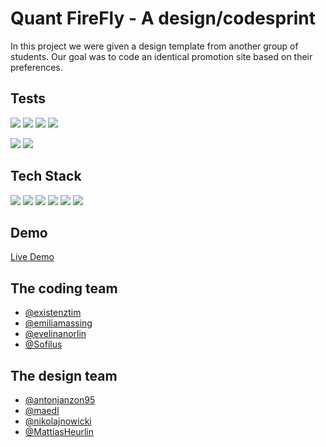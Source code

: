 # Quant FireFly - A design/codesprint

In this project we were given a design template from another group of
students. Our goal was to code an identical promotion site based on their
preferences. 

## Tests

[![](https://img.shields.io/badge/Performance-92-green)](https://googlechrome.github.io/lighthouse/viewer/?psiurl=https%3A%2F%2Fmedieinstitutet.github.io%2Ffed22d-grafiska-verktyg-bruschettan%2F&strategy=desktop&category=performance&category=accessibility&category=best-practices&category=seo&category=pwa&utm_source=lh-chrome-ext) [![](https://img.shields.io/badge/Accessibility-98-green)](https://googlechrome.github.io/lighthouse/viewer/?psiurl=https%3A%2F%2Fmedieinstitutet.github.io%2Ffed22d-grafiska-verktyg-bruschettan%2F&strategy=desktop&category=performance&category=accessibility&category=best-practices&category=seo&category=pwa&utm_source=lh-chrome-ext) [![](https://img.shields.io/badge/Best_Practises-100-green)](https://googlechrome.github.io/lighthouse/viewer/?psiurl=https%3A%2F%2Fmedieinstitutet.github.io%2Ffed22d-grafiska-verktyg-bruschettan%2F&strategy=desktop&category=performance&category=accessibility&category=best-practices&category=seo&category=pwa&utm_source=lh-chrome-ext) [![](https://img.shields.io/badge/SEO-100-green)](https://googlechrome.github.io/lighthouse/viewer/?psiurl=https%3A%2F%2Fmedieinstitutet.github.io%2Ffed22d-grafiska-verktyg-bruschettan%2F&strategy=desktop&category=performance&category=accessibility&category=best-practices&category=seo&category=pwa&utm_source=lh-chrome-ext)

[![](https://img.shields.io/badge/CSS_Validation-PDF-green)](https://github.com/Medieinstitutet/fed22d-grafiska-verktyg-bruschettan/blob/main/validation/css_validation.png) [![](https://img.shields.io/badge/HTML_Validation-PDF-green)](https://github.com/Medieinstitutet/fed22d-grafiska-verktyg-bruschettan/blob/main/validation/html_validation.png) 

## Tech Stack

![](https://img.shields.io/badge/-Javascript-f7df1e?style=flat&logo=javascript&logoColor=black) ![](https://img.shields.io/badge/-Prettier-F7B93E?style=flat&logo=prettier&logoColor=black) ![](https://img.shields.io/badge/-ESLint-4B32C3?style=flat&logo=eslint&logoColor=white) ![](https://img.shields.io/badge/-HTML5-E34F26?style=flat&logo=html5&logoColor=white) ![](https://img.shields.io/badge/-Sass-CC6699?style=flat&logo=sass&logoColor=white) ![](https://img.shields.io/badge/-GSAP-88CE02?style=flat&logo=greensock&logoColor=black)

## Demo

[Live Demo](https://medieinstitutet.github.io/fed22d-grafiska-verktyg-bruschettan/)

## The coding team

- [@existenztim](https://www.github.com/existenztim)
- [@emiliamassing](https://github.com/emiliamassing)
- [@evelinanorlin](https://github.com/evelinanorlin)
- [@Sofilus](https://github.com/Sofilus)

## The design team
- [@antonjanzon95](https://www.github.com/antonjanzon95)
- [@maedl](https://www.github.com/maedl)
- [@nikolajnowicki](https://www.github.com/nikolajnowicki)
- [@MattiasHeurlin](https://github.com/MattiasHeurlin)